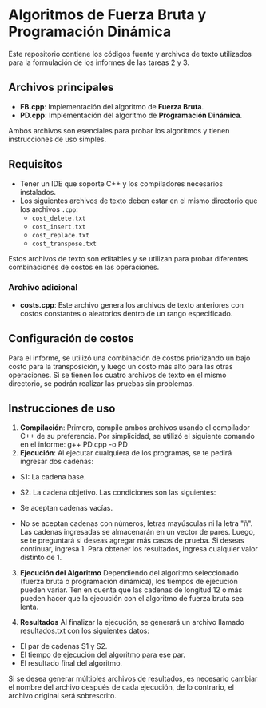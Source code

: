# Algoritmos de Fuerza Bruta y Programación Dinámica

Este repositorio contiene los códigos fuente y archivos de texto utilizados para la formulación de los informes de las tareas 2 y 3.

## Archivos principales

- **FB.cpp**: Implementación del algoritmo de **Fuerza Bruta**.
- **PD.cpp**: Implementación del algoritmo de **Programación Dinámica**.

Ambos archivos son esenciales para probar los algoritmos y tienen instrucciones de uso simples.

## Requisitos

- Tener un IDE que soporte C++ y los compiladores necesarios instalados.
- Los siguientes archivos de texto deben estar en el mismo directorio que los archivos `.cpp`:
  - `cost_delete.txt`
  - `cost_insert.txt`
  - `cost_replace.txt`
  - `cost_transpose.txt`

Estos archivos de texto son editables y se utilizan para probar diferentes combinaciones de costos en las operaciones.

### Archivo adicional

- **costs.cpp**: Este archivo genera los archivos de texto anteriores con costos constantes o aleatorios dentro de un rango especificado.

## Configuración de costos

Para el informe, se utilizó una combinación de costos priorizando un bajo costo para la transposición, y luego un costo más alto para las otras operaciones. Si se tienen los cuatro archivos de texto en el mismo directorio, se podrán realizar las pruebas sin problemas.

## Instrucciones de uso

1. **Compilación**:
   Primero, compile ambos archivos usando el compilador C++ de su preferencia. Por simplicidad, se utilizó el siguiente comando en el informe:
   g++ PD.cpp -o PD
3. **Ejecución**:
   Al ejecutar cualquiera de los programas, se te pedirá ingresar dos cadenas:
   
  - S1: La cadena base.
  - S2: La cadena objetivo.
  Las condiciones son las siguientes:

  - Se aceptan cadenas vacías.
  - No se aceptan cadenas con números, letras mayúsculas ni la letra "ñ".
  Las cadenas ingresadas se almacenarán en un vector de pares. Luego, se te preguntará si deseas agregar más casos de prueba. Si deseas continuar, ingresa 1. Para obtener los resultados, ingresa cualquier valor distinto de 1.

3. **Ejecución del Algoritmo**
  Dependiendo del algoritmo seleccionado (fuerza bruta o programación dinámica), los tiempos de ejecución pueden variar. Ten en cuenta que las cadenas de longitud 12 o más pueden hacer que la ejecución con el algoritmo de fuerza bruta sea lenta.

4. **Resultados**
Al finalizar la ejecución, se generará un archivo llamado resultados.txt con los siguientes datos:

  - El par de cadenas S1 y S2.
  - El tiempo de ejecución del algoritmo para ese par.
  - El resultado final del algoritmo.

Si se desea generar múltiples archivos de resultados, es necesario cambiar el nombre del archivo después de cada ejecución, de lo contrario, el archivo original será sobrescrito.
